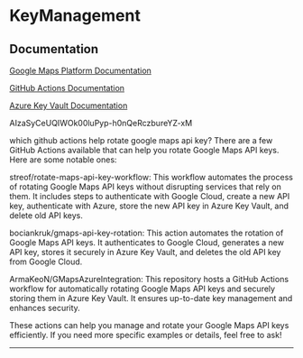 # KeyManagement

## Documentation
[Google Maps Platform Documentation](https://developers.google.com/maps/apis-by-platform)

[GitHub Actions Documentation](https://docs.github.com/en/actions)

[Azure Key Vault Documentation](https://learn.microsoft.com/en-us/azure/key-vault/)


AIzaSyCeUQIWOk00luPyp-h0nQeRczbureYZ-xM


which github actions help rotate google maps api key?
There are a few GitHub Actions available that can help you rotate Google Maps API keys. Here are some notable ones:

streof/rotate-maps-api-key-workflow: This workflow automates the process of rotating Google Maps API keys without disrupting services that rely on them. It includes steps to authenticate with Google Cloud, create a new API key, authenticate with Azure, store the new API key in Azure Key Vault, and delete old API keys.

bociankruk/gmaps-api-key-rotation: This action automates the rotation of Google Maps API keys. It authenticates to Google Cloud, generates a new API key, stores it securely in Azure Key Vault, and deletes the old API key from Google Cloud.

ArmaKeoN/GMapsAzureIntegration: This repository hosts a GitHub Actions workflow for automatically rotating Google Maps API keys and securely storing them in Azure Key Vault. It ensures up-to-date key management and enhances security.

These actions can help you manage and rotate your Google Maps API keys efficiently. If you need more specific examples or details, feel free to ask!

-------------